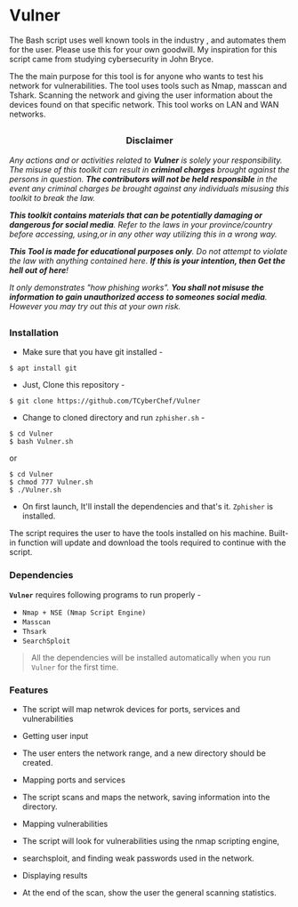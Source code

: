# Vulner
The Bash script uses well known tools in the industry , and automates them for the user.
Please use this for your own goodwill.
My inspiration for this script came from studying cybersecurity in John Bryce.

The the main purpose for this tool is for anyone who wants to test his network for vulnerabilities.
    The tool uses tools such as Nmap, masscan and Tshark.
        Scanning the network and giving the user information about the devices found on that specific network.
            This tool works on LAN and WAN networks.

##

<h3><p align="center">Disclaimer</p></h3>

<i>Any actions and or activities related to <b>Vulner</b> is solely your responsibility. The misuse of this toolkit can result in <b>criminal charges</b> brought against the persons in question. <b>The contributors will not be held responsible</b> in the event any criminal charges be brought against any individuals misusing this toolkit to break the law.

<b>This toolkit contains materials that can be potentially damaging or dangerous for social media</b>. Refer to the laws in your province/country before accessing, using,or in any other way utilizing this in a wrong way.

<b>This Tool is made for educational purposes only</b>. Do not attempt to violate the law with anything contained here. <b>If this is your intention, then Get the hell out of here</b>!

It only demonstrates "how phishing works". <b>You shall not misuse the information to gain unauthorized access to someones social media</b>. However you may try out this at your own risk.</i>

##

### Installation

- Make sure that you have git installed -
```
$ apt install git
```
- Just, Clone this repository -
```
$ git clone https://github.com/TCyberChef/Vulner
```

- Change to cloned directory and run `zphisher.sh` -
```
$ cd Vulner
$ bash Vulner.sh
```
or
```
$ cd Vulner
$ chmod 777 Vulner.sh
$ ./Vulner.sh
```

- On first launch, It'll install the dependencies and that's it. `Zphisher` is installed.


The script requires the user to have the tools installed on his machine.
Built-in function will update and download the tools required to continue with the script.


### Dependencies

**`Vulner`** requires following programs to run properly - 
- `Nmap + NSE (Nmap Script Engine)`
- `Masscan`
- `Thsark`
- `SearchSploit`

> All the dependencies will be installed automatically when you run `Vulner` for the first time.



### Features
- The script will map netwrok devices for ports, services and vulnerabilities 
- Getting user input
- The user enters the network range, and a new directory should be created.

- Mapping ports and services
- The script scans and maps the network, saving information into the directory.


- Mapping vulnerabilities
- The script will look for vulnerabilities using the nmap scripting engine,
- searchsploit, and finding weak passwords used in the network.

- Displaying results
- At the end of the scan, show the user the general scanning statistics.


